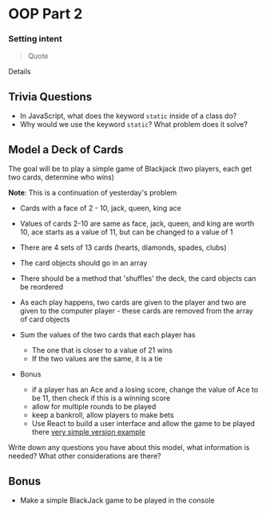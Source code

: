 # OOP Part 2

### Setting intent

> Quote

Details

## Trivia Questions

- In JavaScript, what does the keyword `static` inside of a class do?
- Why would we use the keyword `static`? What problem does it solve?

## Model a Deck of Cards

The goal will be to play a simple game of Blackjack (two players, each get two cards, determine who wins)

**Note**: This is a continuation of yesterday's problem

- Cards with a face of 2 - 10, jack, queen, king ace
- Values of cards 2-10 are same as face, jack, queen, and king are worth 10, ace starts as a value of 11, but can be changed to a value of 1
- There are 4 sets of 13 cards (hearts, diamonds, spades, clubs)

- The card objects should go in an array
- There should be a method that 'shuffles' the deck, the card objects can be reordered
- As each play happens, two cards are given to the player and two are given to the computer player - these cards are removed from the array of card objects
- Sum the values of the two cards that each player has
  - The one that is closer to a value of 21 wins
  - If the two values are the same, it is a tie
- Bonus
  - if a player has an Ace and a losing score, change the value of Ace to be 11, then check if this is a winning score
  - allow for multiple rounds to be played
  - keep a bankroll, allow players to make bets
  - Use React to build a user interface and allow the game to be played there [very simple version example](https://vigorous-kepler-feaec9.netlify.app)

Write down any questions you have about this model, what information is needed? What other considerations are there?

## Bonus

- Make a simple BlackJack game to be played in the console
